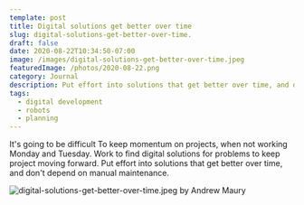 ```yaml
---
template: post
title: Digital solutions get better over time
slug: digital-solutions-get-better-over-time.
draft: false
date: 2020-08-22T10:34:50-07:00
image: /images/digital-solutions-get-better-over-time.jpeg
featuredImage: /photos/2020-08-22.png
category: Journal
description: Put effort into solutions that get better over time, and don't depend on manual maintenance. 
tags:
  - digital development
  - robots
  - planning
---
```

It's going to be difficult To keep momentum on projects, when not working Monday and Tuesday. Work to find digital solutions for problems to keep project moving forward. Put effort into solutions that get better over time, and don't depend on manual maintenance.

![digital-solutions-get-better-over-time.jpeg by Andrew Maury](/images/digital-solutions-get-better-over-time.jpeg)
